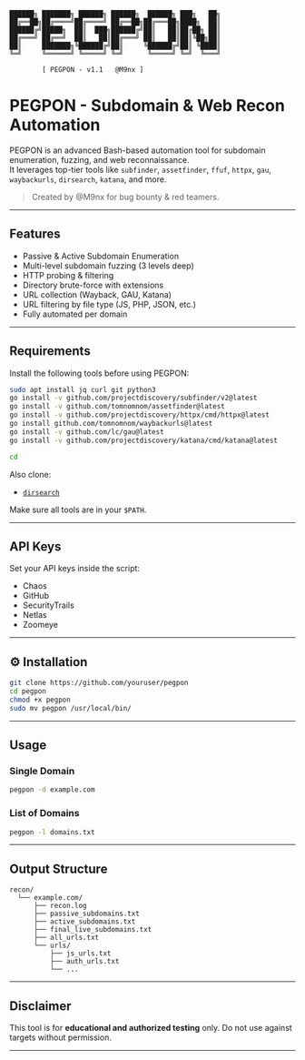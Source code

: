 
```
██████╗ ███████╗ ██████╗ ██████╗  ██████╗ ███╗   ██╗
██╔══██╗██╔════╝██╔════╝ ██╔══██╗██╔═══██╗████╗  ██║
██████╔╝█████╗  ██║  ███╗██████╔╝██║   ██║██╔██╗ ██║
██╔═══╝ ██╔══╝  ██║   ██║██╔═══╝ ██║   ██║██║╚██╗██║
██║     ███████╗╚██████╔╝██║     ╚██████╔╝██║ ╚████║
╚═╝     ╚══════╝ ╚═════╝ ╚═╝      ╚═════╝ ╚═╝  ╚═══╝

        [ PEGPON - v1.1   @M9nx ]
```


# PEGPON - Subdomain & Web Recon Automation

PEGPON is an advanced Bash-based automation tool for subdomain enumeration, fuzzing, and web reconnaissance.  
It leverages top-tier tools like `subfinder`, `assetfinder`, `ffuf`, `httpx`, `gau`, `waybackurls`, `dirsearch`, `katana`, and more.

>  Created by @M9nx for bug bounty & red teamers.

---

##  Features

-  Passive & Active Subdomain Enumeration
-  Multi-level subdomain fuzzing (3 levels deep)
-  HTTP probing & filtering
-  Directory brute-force with extensions
-  URL collection (Wayback, GAU, Katana)
-  URL filtering by file type (JS, PHP, JSON, etc.)
-  Fully automated per domain

---

##  Requirements

Install the following tools before using PEGPON:

```bash
sudo apt install jq curl git python3
go install -v github.com/projectdiscovery/subfinder/v2@latest
go install -v github.com/tomnomnom/assetfinder@latest
go install -v github.com/projectdiscovery/httpx/cmd/httpx@latest
go install github.com/tomnomnom/waybackurls@latest
go install -v github.com/lc/gau@latest
go install -v github.com/projectdiscovery/katana/cmd/katana@latest
````
```bash
cd 
```
Also clone:

* [`dirsearch`](https://github.com/maurosoria/dirsearch)

Make sure all tools are in your `$PATH`.

---

##  API Keys

Set your API keys inside the script:

* Chaos
* GitHub
* SecurityTrails
* Netlas
* Zoomeye

---

## ⚙ Installation

```bash
git clone https://github.com/youruser/pegpon
cd pegpon
chmod +x pegpon
sudo mv pegpon /usr/local/bin/
```

---

##  Usage

### Single Domain

```bash
pegpon -d example.com
```

### List of Domains

```bash
pegpon -l domains.txt
```

---

##  Output Structure

```
recon/
  └── example.com/
      ├── recon.log
      ├── passive_subdomains.txt
      ├── active_subdomains.txt
      ├── final_live_subdomains.txt
      ├── all_urls.txt
      └── urls/
          ├── js_urls.txt
          ├── auth_urls.txt
          └── ...
```

---

##  Disclaimer

This tool is for **educational and authorized testing** only.
Do not use against targets without permission.

---





